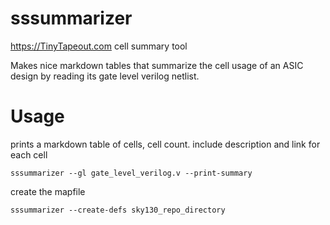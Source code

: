 # sssummarizer

https://TinyTapeout.com cell summary tool

Makes nice markdown tables that summarize the cell usage of an ASIC design by reading its 
gate level verilog netlist.

# Usage

prints a markdown table of cells, cell count. include description and link for each cell

    sssummarizer --gl gate_level_verilog.v --print-summary

create the mapfile

    sssummarizer --create-defs sky130_repo_directory
